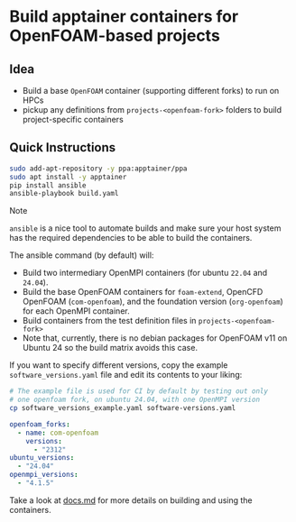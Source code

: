 # Build apptainer containers for OpenFOAM-based projects

## Idea

- Build a base `OpenFOAM` container (supporting different forks) to run on HPCs
- pickup any definitions from `projects-<openfoam-fork>` folders to build
  project-specific containers

## Quick Instructions

```bash
sudo add-apt-repository -y ppa:apptainer/ppa
sudo apt install -y apptainer
pip install ansible
ansible-playbook build.yaml
```

> [!NOTE]
> `ansible` is a nice tool to automate builds and make sure your host system has the required
> dependencies to be able to build the containers.

The ansible command (by default) will:
- Build two intermediary OpenMPI containers (for ubuntu `22.04` and `24.04`).
- Build the base OpenFOAM containers for `foam-extend`, OpenCFD OpenFOAM (`com-openfoam`),
  and the foundation version (`org-openfoam`) for each OpenMPI container.
- Build containers from the test definition files in `projects-<openfoam-fork>`
- Note that, currently, there is no debian packages for OpenFOAM v11 on Ubuntu 24 so
  the build matrix avoids this case.

If you want to specify different versions, copy the example `software_versions.yaml` file
and edit its contents to your liking:
```bash
# The example file is used for CI by default by testing out only
# one openfoam fork, on ubuntu 24.04, with one OpenMPI version
cp software_versions_example.yaml software-versions.yaml
```
```yaml
openfoam_forks:
  - name: com-openfoam
    versions:
      - "2312"
ubuntu_versions:
  - "24.04"
openmpi_versions:
  - "4.1.5"
```

Take a look at [docs.md](docs.md) for more details on building and using the containers.
